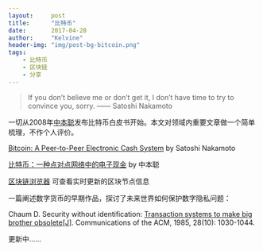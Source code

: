 ```yaml
---
layout:     post
title:      "比特币"
date:       2017-04-28
author:     "Kelvine"
header-img: "img/post-bg-bitcoin.png"
tags:
    - 比特币
    - 区块链
    - 分享
---
```



>If you don’t believe me or don’t get it, I don’t have time to try to convince you, sorry.
 —— Satoshi Nakamoto

一切从2008年[中本聪](https://zh.wikipedia.org/wiki/%E4%B8%AD%E6%9C%AC%E8%81%AA)发布比特币白皮书开始。本文对领域内重要文章做一个简单梳理，不作个人评价。

[Bitcoin: A Peer-to-Peer Electronic Cash System](https://bitcoin.org/bitcoin.pdf) by Satoshi Nakamoto 


[比特币：一种点对点网络中的电子现金](http://www.8btc.com/wiki/bitcoin-a-peer-to-peer-electronic-cash-system) by 中本聪


[区块链浏览器](https://blockchain.info) 可查看实时更新的区块节点信息

一篇阐述数字货币的早期作品，探讨了未来世界如何保护数字隐私问题：

Chaum D. Security without identification: [Transaction systems to make big brother obsolete[J]](https://www.cs.ru.nl/~jhh/pub/secsem/chaum1985bigbrother.pdf). Communications of the ACM, 1985, 28(10): 1030-1044. 

更新中......
